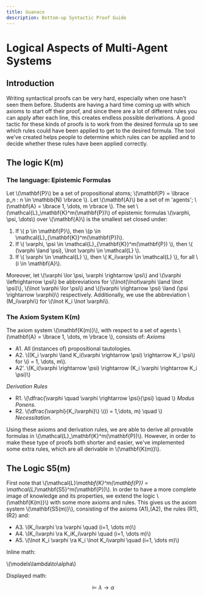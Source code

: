 ```yaml
---
title: Guanaco
description: Bottom-up Syntactic Proof Guide
---
```


<script src="https://polyfill.io/v3/polyfill.min.js?features=es6"></script>
<script id="MathJax-script" async src="https://cdn.jsdelivr.net/npm/mathjax@3/es5/tex-mml-chtml.js"></script>

# Logical Aspects of Multi-Agent Systems

## Introduction

Writing syntactical proofs can be very hard, especially when one hasn't seen them before. Students are having a hard time coming up with which axioms to start off their proof, and since there are a lot of different rules you can apply after each line, this creates endless possible derivations. A good tactic for these kinds of proofs is to work from the desired formula up to see which rules could have been applied to get to the desired formula. The tool we've created helps people to determine which rules can be applied and to decide whether these rules have been applied correctly.

## The logic K(m)

### The language: Epistemic Formulas

Let \\(\mathbf{P}\\) be a set of propositional atoms; \\(\mathbf{P} = \lbrace p_n : n \in \mathbb{N} \rbrace \\). Let \\(\mathbf{A}\\) be a set of m 'agents'; \\(\mathbf{A} = \lbrace 1, \dots, m \rbrace \\). The set \\(\mathcal{L}_\mathbf{K}^m(\mathbf{P})\\) of epistemic formulas \\(\varphi, \psi, \dots\\) over \\(\mathbf{A}\\) is the smallest set closed under:

1. If \\( p \in \mathbf{P}\\), then \\(p \in \mathcal{L}_{\mathbf{K}}^m(\mathbf{P})\\).
2. If \\( \varphi, \psi \in \mathcal{L}_{\mathbf{K}}^m(\mathbf{P}) \\), then \\( (\varphi \land \psi), \lnot \varphi \in \mathcal{L} \\).
3. If \\( \varphi \in \mathcal{L} \\), then \\( K_i\varphi \in \mathcal{L} \\), for all \\(i \in \mathbf{A}\\).

Moreover, let \\(\varphi \lor \psi, \varphi \rightarrow \psi\\) and \\(\varphi \leftrightarrow \psi\\) be abbreviations for \\(\lnot(\lnot\varphi \land \lnot \psi)\\), \\(\lnot \varphi \lor \psi\\) and \\((\varphi \rightarrow \psi) \land (\psi \rightarrow \varphi)\\) respectively. Additionally, we use the abbreviation \\(M_i\varphi\\) for \\(\lnot K_i \lnot \varphi\\).

### The Axiom System K(m)

The axiom system \\(\mathbf{K(m)}\\), with respect to a set of agents \\(\mathbf{A} = \lbrace 1, \dots, m \rbrace \\), consists of:
*Axioms*
- A1. All (instances of) propositional tautologies.
- A2. \\((K_i \varphi \land K_i(\varphi \rightarrow \psi) \rightarrow K_i \psi\\) for \\(i = 1, \dots, m\\).
- A2'. \\(K_i(\varphi \rightarrow \psi) \rightarrow (K_i \varphi \rightarrow K_i \psi)\\)

*Derivation Rules*
- R1. \\(\dfrac{\varphi \quad \varphi \rightarrow \psi}{\psi} \quad \\) *Modus Ponens*.
- R2. \\(\dfrac{\varphi}{K_i\varphi}\\) \\((i = 1,\dots, m) \quad \\) *Necessitation*.

Using these axioms and derivation rules, we are able to derive all provable formulas in \\(\mathcal{L}_\mathbf{K}^m(\mathbf{P})\\). However, in order to make these type of proofs both shorter and easier, we've implemented some extra rules, which are all derivable in \\(\mathbf{K(m)}\\).

<!--- En dan hier die hele lijst, maar dat weet ik echt niet hoe ik dat mooi hierin krijg --->

## The Logic S5(m)

First note that \\(\mathcal{L}_\mathbf{K}^m(\mathbf{P}) = \mathcal{L}_\mathbf{S5}^m(\mathbf{P})\\). In order to have a more complete image of knowledge and its properties, we extend the logic \\(\mathbf{K(m)}\\) with some more axioms and rules. This gives us the axiom system \\(\mathbf{S5(m)}\\), consisting of the axioms (A1),(A2), the rules (R1), (R2) and:
- A3. \\(K_i\varphi \ra \varphi \quad (i=1, \dots m)\\)
- A4. \\(K_i\varphi \ra K_iK_i\varphi \quad (i=1, \dots m)\\)
- A5. \\(\lnot K_i \varphi \ra K_i \lnot K_i\varphi \quad (i=1, \dots m)\\)


Inline math:

\\(\models\lambda\to\alpha\\)

Displayed math:

$$\models\lambda\to\alpha$$
